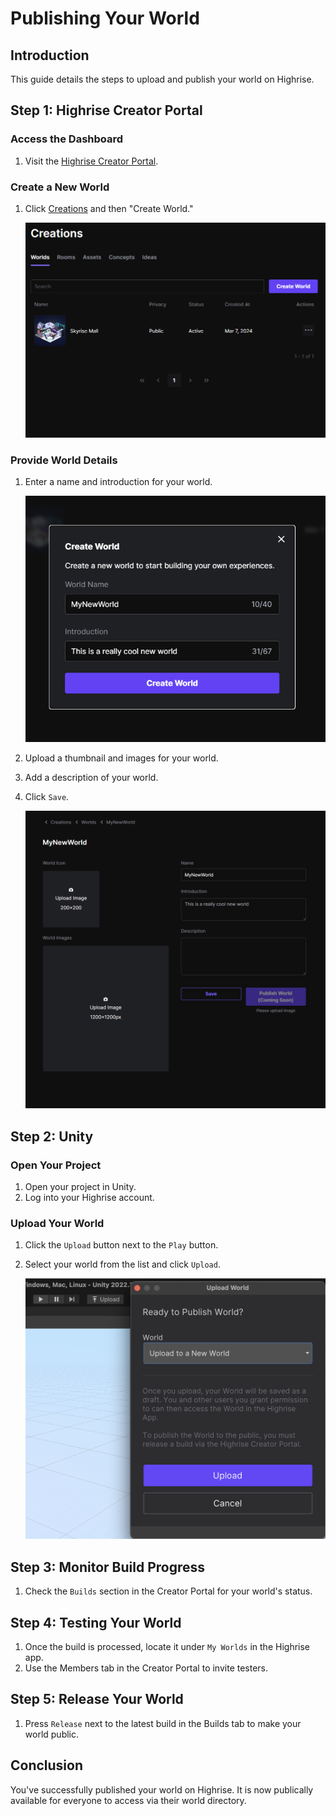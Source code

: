 # Publishing Your World

## Introduction

This guide details the steps to upload and publish your world on Highrise.

## Step 1: Highrise Creator Portal

### Access the Dashboard

1. Visit the [Highrise Creator Portal](https://create.highrise.game/dashboard).

### Create a New World

1. Click [Creations](https://create.highrise.game/dashboard/creations) and then "Create World."

   ![Create World](/assets/learn/guides/studio/create-world.png)

### Provide World Details

1. Enter a name and introduction for your world.

   ![Name World](/assets/learn/guides/studio/name-world.png)

2. Upload a thumbnail and images for your world.
3. Add a description of your world.
4. Click `Save`.

   ![Save World](/assets/learn/guides/studio/save-world.png)

## Step 2: Unity

### Open Your Project

1. Open your project in Unity.
2. Log into your Highrise account.

### Upload Your World

1. Click the `Upload` button next to the `Play` button.
2. Select your world from the list and click `Upload`.

   ![Upload World](/assets/learn/guides/studio/creating-your-first-world/upload-world.png)

## Step 3: Monitor Build Progress

1. Check the `Builds` section in the Creator Portal for your world's status.

## Step 4: Testing Your World

1. Once the build is processed, locate it under `My Worlds` in the Highrise app.
2. Use the Members tab in the Creator Portal to invite testers.

## Step 5: Release Your World

1. Press `Release` next to the latest build in the Builds tab to make your world public.

## Conclusion

You've successfully published your world on Highrise. It is now publically available for everyone to access via their world directory.